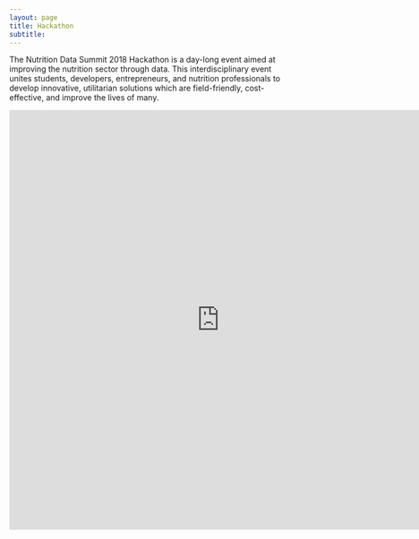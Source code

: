 ```yaml
---
layout: page
title: Hackathon 
subtitle: 
---
```


The Nutrition Data Summit 2018 Hackathon is a day-long event aimed at improving the nutrition sector through data. This interdisciplinary event unites students, developers, entrepreneurs, and nutrition professionals to develop innovative, utilitarian solutions which are field-friendly, cost-effective, and improve the lives of many.

<iframe  src="https://cdn.rawgit.com/tuftsnds/tuftsnds.github.io/29329910/timeline.html" frameborder="0" allowfullscreen  width="750" height="750"></iframe>

